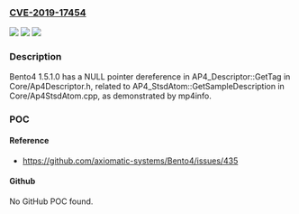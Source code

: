 ### [CVE-2019-17454](https://cve.mitre.org/cgi-bin/cvename.cgi?name=CVE-2019-17454)
![](https://img.shields.io/static/v1?label=Product&message=n%2Fa&color=blue)
![](https://img.shields.io/static/v1?label=Version&message=n%2Fa&color=blue)
![](https://img.shields.io/static/v1?label=Vulnerability&message=n%2Fa&color=brighgreen)

### Description

Bento4 1.5.1.0 has a NULL pointer dereference in AP4_Descriptor::GetTag in Core/Ap4Descriptor.h, related to AP4_StsdAtom::GetSampleDescription in Core/Ap4StsdAtom.cpp, as demonstrated by mp4info.

### POC

#### Reference
- https://github.com/axiomatic-systems/Bento4/issues/435

#### Github
No GitHub POC found.

